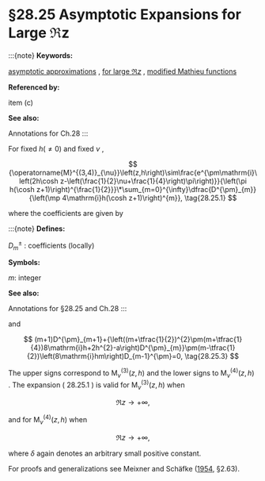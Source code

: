 # §28.25 Asymptotic Expansions for Large ℜ⁡z

:::{note}
**Keywords:**

[asymptotic approximations](http://dlmf.nist.gov/search/search?q=asymptotic%20approximations) , [for large $\Re z$](http://dlmf.nist.gov/search/search?q=for%20large%20%E2%84%9Cz) , [modified Mathieu functions](http://dlmf.nist.gov/search/search?q=modified%20Mathieu%20functions)

**Referenced by:**

item (c)

**See also:**

Annotations for Ch.28
:::

For fixed $h(\neq 0)$ and fixed $\nu$ ,


<a id="E1"></a>
$$
{\operatorname{M}^{(3,4)}_{\nu}}\left(z,h\right)\sim\frac{e^{\pm\mathrm{i}\left(2h\cosh z-\left(\frac{1}{2}\nu+\frac{1}{4}\right)\pi\right)}}{\left(\pi h(\cosh z+1)\right)^{\frac{1}{2}}}\*\sum_{m=0}^{\infty}\dfrac{D^{\pm}_{m}}{\left(\mp 4\mathrm{i}h(\cosh z+1)\right)^{m}}, \tag{28.25.1}
$$

where the coefficients are given by

:::{note}
**Defines:**

$D_{m}^{\pm}$ : coefficients (locally)

**Symbols:**

$m$: integer

**See also:**

Annotations for §28.25 and Ch.28
:::

and


<a id="E3"></a>
$$
(m+1)D^{\pm}_{m+1}+{\left((m+\tfrac{1}{2})^{2}\pm(m+\tfrac{1}{4})8\mathrm{i}h+2h^{2}-a\right)D^{\pm}_{m}}\pm(m-\tfrac{1}{2})\left(8\mathrm{i}hm\right)D_{m-1}^{\pm}=0, \tag{28.25.3}
$$

The upper signs correspond to ${\operatorname{M}^{(3)}_{\nu}}\left(z,h\right)$ and the lower signs to ${\operatorname{M}^{(4)}_{\nu}}\left(z,h\right)$ . The expansion ( 28.25.1 ) is valid for ${\operatorname{M}^{(3)}_{\nu}}\left(z,h\right)$ when


<a id="E4"></a>
$$
\Re z\to+\infty, \tag{28.25.4}
$$

and for ${\operatorname{M}^{(4)}_{\nu}}\left(z,h\right)$ when


<a id="E5"></a>
$$
\Re z\to+\infty, \tag{28.25.5}
$$

where $\delta$ again denotes an arbitrary small positive constant.

For proofs and generalizations see Meixner and Schäfke ([1954](./bib/M.html#bib1598 "Mathieusche Funktionen und Sphäroidfunktionen mit Anwendungen auf physikalische und technische Probleme"), §2.63).
